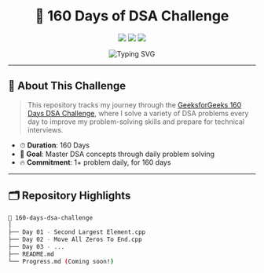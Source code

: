 <h1 align="center">🚀 160 Days of DSA Challenge</h1>

<p align="center">
  <img src="https://img.shields.io/badge/Status-Ongoing-success?style=flat-square" />
  <img src="https://img.shields.io/badge/Started-June%201,%202025-blueviolet?style=flat-square" />
  <img src="https://img.shields.io/badge/Platform-GeeksforGeeks-brightgreen?style=flat-square" />
</p>

<p align="center">
  <img src="https://readme-typing-svg.demolab.com?font=Fira+Code&size=22&duration=3000&pause=500&center=true&vCenter=true&width=435&lines=Code.+Practice.+Repeat.;DSA+Mastery+in+160+Days!;Level+Up+Every+Day!" alt="Typing SVG" />
</p>

---

## 📌 About This Challenge

> This repository tracks my journey through the [GeeksforGeeks 160 Days DSA Challenge](https://www.geeksforgeeks.org/user/sumitverma27tt/), where I solve a variety of DSA problems every day to improve my problem-solving skills and prepare for technical interviews.

- ⏱ **Duration**: 160 Days  
- 🧠 **Goal**: Master DSA concepts through daily problem solving  
- 🔥 **Commitment**: 1+ problem daily, for 160 days  

---

## 🗂 Repository Highlights

```bash
📁 160-days-dsa-challenge
│
├── Day 01 - Second Largest Element.cpp
├── Day 02 - Move All Zeros To End.cpp
├── Day 03 - ...
├── README.md
└── Progress.md (Coming soon!)
